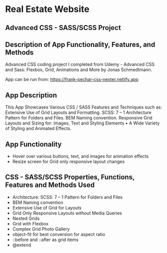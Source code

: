 # Real Estate Website
## Advanced CSS - SASS/SCSS Project
## Description of App Functionality, Features, and Methods

Advanced CSS coding project I completed from Udemy - Advanced CSS and Sass: Flexbox, Grid, Animations and More by Jonas Schmedtmann.

App can be run from: https://frank-pechar-css-nexter.netlify.app

## App Description

This App Showcases Various CSS / SASS Features and Techniques such as: Extensive Use of Grid Layouts and Formatting. SCSS: 7 – 1 Architecture Pattern for Folders and Files. BEM Naming convention. Responsive Grid Layouts and Sizing for: Images, Text and Styling Elements • A Wide Variety of Styling and Animated Effects.

## App Functionality

- Hover over various buttons, text, and images for animation effects
- Resize screen for Grid only responsive layout changes

## CSS - SASS/SCSS Properties, Functions, Features and Methods Used

- Architecture: SCSS: 7 – 1 Pattern for Folders and Files
- BEM Naming convention
- Extensive Use of Grid for Layouts
- Grid Only Responsive Layouts without Media Queries
- Nested Grids
- Grid with Flexbox
- Complex Grid Photo Gallery
- object-fit for best conversion for aspect ratio
- ::before and ::after as grid items
- @extend
